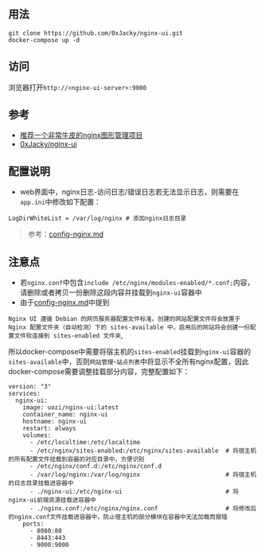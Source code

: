 ## 用法
```
git clone https://github.com/0xJacky/nginx-ui.git
docker-compose up -d
```

## 访问
浏览器打开`http://<nginx-ui-server>:9000`

## 参考
- [推荐一个非常牛皮的nginx图形管理项目][1]
- [0xJacky/nginx-ui][2]

## 配置说明
- web界面中，nginx日志-访问日志/错误日志若无法显示日志，则需要在`app.ini`中修改如下配置：
```
LogDirWhiteList = /var/log/nginx # 添加nginx日志目录
```

> 参考：[config-nginx.md][3]

## 注意点
- 若`nginx.conf`中包含`include /etc/nginx/modules-enabled/*.conf;`内容，请删除或者拷贝一份删除这段内容并挂载到`nginx-ui`容器中
- 由于[config-nginx.md][3]中提到

`Nginx UI 遵循 Debian 的网页服务器配置文件标准。创建的网站配置文件将会放置于 Nginx 配置文件夹（自动检测）下的 sites-available 中，启用后的网站将会创建一份配置文件软连接到 sites-enabled 文件夹`,

所以docker-compose中需要将宿主机的`sites-enabled`挂载到`nginx-ui`容器的`sites-available`中，否则`网站管理`-`站点列表`中将显示不全所有nginx配置，因此docker-compose需要调整挂载部分内容，完整配置如下：
```
version: "3"
services:
  nginx-ui:
    image: uozi/nginx-ui:latest
    container_name: nginx-ui
    hostname: nginx-ui
    restart: always
    volumes:
      - /etc/localtime:/etc/localtime
      - /etc/nginx/sites-enabled:/etc/nginx/sites-available  # 将宿主机的所有配置文件挂载到容器的对应目录中，方便识别
      - /etc/nginx/conf.d:/etc/nginx/conf.d
      - /var/log/nginx:/var/log/nginx                        # 将宿主机的日志目录挂载进容器中
      - ./nginx-ui:/etc/nginx-ui                             # 将nginx-ui前端资源挂载进容器中
      - ./nginx.conf:/etc/nginx/nginx.conf                   # 将修改后的nginx.conf文件挂载进容器中，防止宿主机的部分模块在容器中无法加载而报错
    ports:
      - 8080:80
      - 8443:443
      - 9000:9000
```

[1]: https://mp.weixin.qq.com/s/P1QsPd_SXNJH-atvRS1ltg
[2]: https://github.com/0xJacky/nginx-ui
[3]: https://github.com/0xJacky/nginx-ui/blob/96cff98c66deba24a20fdde4c6722896f3617680/docs/zh_CN/guide/config-nginx.md
